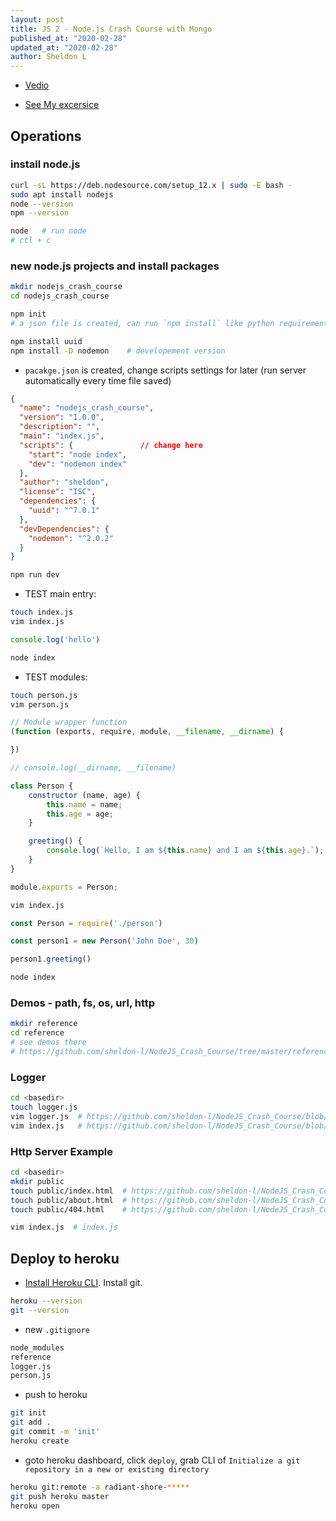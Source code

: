 ```yaml
---
layout: post
title: JS 2 - Node.js Crash Course with Mongo
published_at: "2020-02-28"
updated_at: "2020-02-28"
author: Sheldon L
---
```



- [Vedio](https://www.youtube.com/watch?v=fBNz5xF-Kx4)

- [See My excersice](https://github.com/sheldon-l/NodeJS_Crash_Course)

## Operations

### install node.js

```bash
curl -sL https://deb.nodesource.com/setup_12.x | sudo -E bash -
sudo apt install nodejs
node --version
npm --version

node   # run node
# ctl + c
```

### new node.js projects and install packages

```bash
mkdir nodejs_crash_course
cd nodejs_crash_course

npm init
# a json file is created, can run `npm install` like python requirements

npm install uuid
npm install -D nodemon    # developement version
```

- `pacakge.json` is created, change scripts settings for later (run server automatically every time file saved)

```json
{
  "name": "nodejs_crash_course",
  "version": "1.0.0",
  "description": "",
  "main": "index.js",
  "scripts": {               // change here
    "start": "node index",
    "dev": "nodemon index"
  },
  "author": "sheldon",
  "license": "ISC",
  "dependencies": {
    "uuid": "^7.0.1"
  },
  "devDependencies": {
    "nodemon": "^2.0.2"
  }
}

```

```bash
npm run dev
```

- TEST main entry:

```bash
touch index.js
vim index.js
```

```js
console.log('hello')
```

```bash
node index
```

- TEST modules:

```bash
touch person.js
vim person.js
```

```js
// Module wrapper function
(function (exports, require, module, __filename, __dirname) {

})

// console.log(__dirname, __filename)

class Person {
    constructor (name, age) {
        this.name = name;
        this.age = age;
    }

    greeting() {
        console.log(`Hello, I am ${this.name} and I am ${this.age}.`);
    }
}

module.exports = Person;
```

```bash
vim index.js
```

```js
const Person = require('./person')

const person1 = new Person('John Doe', 30)

person1.greeting()
```

```bash
node index
```

### Demos - path, fs, os, url, http

```bash
mkdir reference
cd reference   
# see demos there
# https://github.com/sheldon-l/NodeJS_Crash_Course/tree/master/reference
```

### Logger

```bash
cd <basedir>
touch logger.js
vim logger.js  # https://github.com/sheldon-l/NodeJS_Crash_Course/blob/master/logger.js
vim index.js   # https://github.com/sheldon-l/NodeJS_Crash_Course/blob/master/index.js
```

### Http Server Example

```bash
cd <basedir>
mkdir public
touch public/index.html  # https://github.com/sheldon-l/NodeJS_Crash_Course/blob/master/public/404.html
touch public/about.html  # https://github.com/sheldon-l/NodeJS_Crash_Course/blob/master/public/about.html
touch public/404.html    # https://github.com/sheldon-l/NodeJS_Crash_Course/blob/master/public/404.html
```

```bash
vim index.js  # index.js
```

## Deploy to heroku

- [Install Heroku CLI](https://devcenter.heroku.com/articles/heroku-cli#download-and-install). Install git.

```bash
heroku --version
git --version
```

- new `.gitignore`

```txt
node_modules
reference
logger.js
person.js
```

- push to heroku

```bash
git init
git add .
git commit -m 'init'
heroku create
```

- goto heroku dashboard, click `deploy`, grab CLI of `Initialize a git repository in a new or existing directory`

```bash
heroku git:remote -a radiant-shore-*****
git push heroku master
heroku open
```
